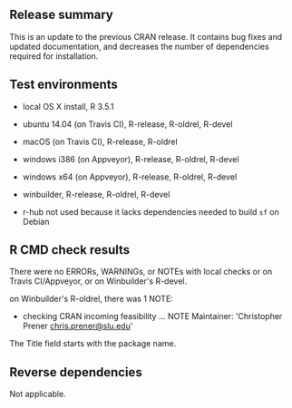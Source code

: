 ## Release summary
This is an update to the previous CRAN release. It contains bug fixes and updated documentation, and decreases the number of dependencies required for installation.

## Test environments
* local OS X install, R 3.5.1
* ubuntu 14.04 (on Travis CI), R-release, R-oldrel, R-devel
* macOS (on Travis CI), R-release, R-oldrel
* windows i386 (on Appveyor), R-release, R-oldrel, R-devel
* windows x64 (on Appveyor), R-release, R-oldrel, R-devel
* winbuilder, R-release, R-oldrel, R-devel

* r-hub not used because it lacks dependencies needed to build `sf` on Debian

## R CMD check results
There were no ERRORs, WARNINGs, or NOTEs with local checks or on Travis CI/Appveyor, or on Winbuilder's R-devel.

on Winbuilder's R-oldrel, there was 1 NOTE:

* checking CRAN incoming feasibility ... NOTE
Maintainer: 'Christopher Prener <chris.prener@slu.edu>'

The Title field starts with the package name.

## Reverse dependencies
Not applicable.
